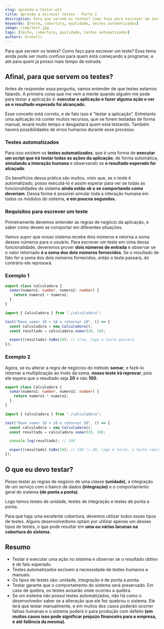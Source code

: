 ```yaml
---
slug: aprenda-a-testar-pt1
title: Aprenda a escrever testes - Parte 1
description: Para que servem os testes? Como faço para escrever um teste?
keywords: [teste, cobertura, qualidade, testes automatizados]
image: /img/test.jpg
tags: [teste, cobertura, qualidade, testes automatizados]
authors: brunelli
---
```


Para que servem os testes? Como faço para escrever um teste? Esse tema ainda pode ser muito confuso para quem está começando a programar, e até para quem já possuí mais tempo de estrada.

<!-- truncate -->

## Afinal, para que servem os testes?

Antes de responder essa pergunta, vamos entender de que testes estamos falando. A primeira coisa que me vem a mente quando alguém me pede para testar a aplicação é: **executar a aplicação e fazer alguma ação e ver se o resultado esperado foi alcançado.**

Esse conceito está correto, e de fato isso é "testar a aplicação". Entretanto uma aplicação irá conter muitos recursos, que se forem testadas de forma manual, levará muito tempo e desgastará quem está testando. Também haverá possibilidades de erros humanos durante esse processo.

### Testes automatizados

Para isso existem os **testes automatizados**, que é uma forma de **executar um script que irá testar todas as ações da aplicação**, de forma automática, **simulando a interação humana** e observando se **o resultado esperado foi alcaçado**.

Os benefícios dessa prática são muitos, visto que, se o teste é automatizado, posso executá-lo e assim esperar para ver se todas as funcionalidades do sistema **ainda estão ok e se comportando como deveriam**. Dessa forma é possível simular toda a interação humana em todos os módulos do sistema, **e em poucos segundos.**

### Requisitos para escrever um teste

Primeiramente devemos entender as regras de negócio da aplicação, e saber como devem se comportar em diferentes situações.

Vamos supor que nosso sistema recebe dois números e retorna a soma desses números para o usuário. Para escrever um teste em cima dessa funcionalidade, deveremos prover **dois números de entrada** e observar se o valor retornado **é a soma dos dois números fornecidos**. Se o resultado de fato for a soma dos dois números fornecidos, então o teste passará, do contrário ele reprovará.

### Exemplo 1

```ts title="calculadora.ts"
export class Calculadora {
  somar(numero1: number, numero2: number) {
    return numero1 + numero2;
  }
}
```

```ts title="calculadora.test.ts"
import { Calculadora } from "./calculadora";

test("Deve somar 10 + 10 e retornar 20", () => {
  const calculadora = new Calculadora();
  const resultado = calculadora.somar(10, 10);

  expect(resultado).toBe(20); // true, logo o teste passará.
});
```

### Exemplo 2

Agora, se eu alterar a regra de negócios do método **somar**, e fazê-lo retornar a multiplicação ao invés da soma, **nosso teste irá reprovar**, pois ele espera que o resultado seja **20** e não **100**.

```ts title="calculadora.ts"
export class Calculadora {
  somar(numero1: number, numero2: number) {
    return numero1 * numero2;
  }
}
```

```ts title="calculadora.test.ts"
import { Calculadora } from "./calculadora";

test("Deve somar 10 + 10 e retornar 20", () => {
  const calculadora = new Calculadora();
  const resultado = calculadora.somar(10, 10);

  console.log(resultado); // 100

  expect(resultado).toBe(20); // 100 != 20, logo é false, o teste reprovará.
});
```

## O que eu devo testar?

Posso testar as regras de negócio de uma classe **(unidade)**, a integração de um serviço com o banco de dados **(integração)** e o comportamento geral do sistema **(de ponta a ponta)**.

Logo temos testes de unidade, testes de integração e testes de ponta a ponta.

Para que haja uma excelente cobertura, devemos utilizar todos esses tipos de testes. Alguns desenvolvedores optam por utilizar apenas um desses tipos de testes, o que pode resultar em **uma ou várias lacunas na cobertura do sistema.**

## Resumo

- Testar é executar uma ação no sistema e observar se o resultado obtivo é de fato esperado.
- Testes automatizados excluem a necessidade de testes humanos e manuais.
- Os tipos de testes são: unidade, integração e de ponta a ponta.
- Testar garante que o comportamento do sistema será preservado. Em caso de quebra, os testes avisarão onde ocorreu a quebra.
- Se um sistema não possuí testes automatizados, não há como o desenvolvedor saber se a alteração que ele fez quebrou o sistema. Ele terá que testar manualmente, e em muitos dos casos poderão ocorrer falhas humanas e o sistema poderá ir para produção com defeito **(em muitos casos isso pode significar prejuízo financeiro para a empresa, e até falência da mesma).**
